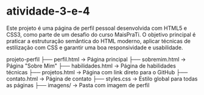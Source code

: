 # atividade-3-e-4
Este projeto é uma página de perfil pessoal desenvolvida com HTML5 e CSS3, como parte de um desafio do curso MaisPraTi. O objetivo principal é praticar a estruturação semântica do HTML moderno, aplicar técnicas de estilização com CSS e garantir uma boa responsividade e usabilidade.

projeto-perfil
├── perfil.html          → Página principal
├── sobremim.html        → Página "Sobre Mim"
├── habilidades.html     → Página de habilidades técnicas
├── projetos.html        → Página com link direto para o GitHub
├── contato.html         → Página de contato
├── styles.css           → Estilo global para todas as páginas
├── imagens/             → Pasta com imagem de perfil

